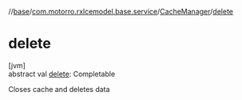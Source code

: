 //[base](../../../index.md)/[com.motorro.rxlcemodel.base.service](../index.md)/[CacheManager](index.md)/[delete](delete.md)

# delete

[jvm]\
abstract val [delete](delete.md): Completable

Closes cache and deletes data

